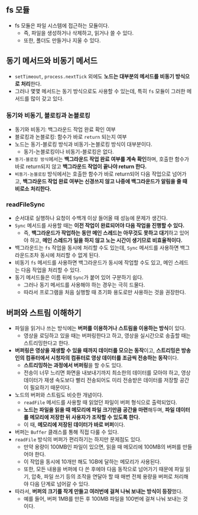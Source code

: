 ## fs 모듈

- fs 모듈은 파일 시스템에 접근하는 모듈이다.
    - 즉, 파일을 생성하거나 삭제하고, 읽거나 쓸 수 있다.
    - 또한, 폴더도 만들거나 지울 수 있다.

## 동기 메서드와 비동기 메서드

- `setTimeout`, `process.nextTick` 외에도 **노드는 대부분의 메서드를 비동기 방식으로 처리**한다.
- 그러나 몇몇 메서드는 동기 방식으로도 사용할 수 있는데, 특히 `fs` 모듈이 그러한 메서드를 많이 갖고 있다.

### 동기와 비동기, 블로킹과 논블로킹

- 동기와 비동기: 백그라운드 작업 완료 확인 여부
- 블로킹과 논블로킹: 함수가 바로 `return` 되는지 여부
- 노드는 동기-블로킹 방식과 비동기-논블로킹 방식이 대부분이다.
    - 동기-논블로킹이나 비동기-블로킹은 없다.
- `동기-블로킹 방식`에서는 **백그라운드 작업 완료 여부를 계속 확인**하며, 호출한 함수가 바로 return되지 않고 **백그라운드 작업이 끝나야 return 한다.**
- `비동기-논블로킹` 방식에서는 호출한 함수가 바로 return되어 다음 작업으로 넘어가고, **백그라운드 작업 완료 여부는 신경쓰지 않고 나중에 백그라운드가 알림을 줄 때 비로소 처리한다.**

### readFileSync

- 순서대로 실행하나 요청이 수백개 이상 들어올 때 성능에 문제가 생긴다.
- `Sync` 메서드를 사용할 때는 **이전 작업이 완료되어야 다음 작업을 진행할 수 있다.**
    - 즉, **백그라운드가 작업하는 동안 메인 스레드는 아무것도 못하고 대기**하고 있어야 하고, **메인 스레드가 일을 하지 않고 노는 시간이 생기므로 비효율적이다.**
- 백그라운드는 `fs` 작업을 동시에 처리할 수도 있는데, `Sync` 메서드를 사용하면 백그라운드조차 동시에 처리할 수 없게 된다.
- 비동기 `fs` 메서드를 사용하면 백그라운드가 동시에 작업할 수도 있고, 메인 스레드는 다음 작업을 처리할 수 있다.
- 동기 메서드들은 이름 뒤에 `Sync`가 붙어 있어 구분하기 쉽다.
    - 그러나 동기 메서드를 사용해야 하는 경우는 극히 드물다.
    - 따라서 프로그램을 처음 실행할 때 초기화 용도로만 사용하는 것을 권장한다.

## 버퍼와 스트림 이해하기

- 파일을 읽거나 쓰는 방식에는 **버퍼를 이용하거나 스트림을 이용하는 방식**이 있다.
    - 영상을 로딩하고 있을 때는 버퍼링한다고 하고, 영상을 실시간으로 송출할 때는 스트리밍한다고 한다.
- **버퍼링은 영상을 재생할 수 있을 때까지 데이터를 모으는 동작**이고, **스트리밍은 방송인의 컴퓨터에서 시청자의 컴퓨터로 영상 데이터를 조금씩 전송하는 동작**이다.
    - **스트리밍하는 과정에서 버퍼링**을 할 수도 있다.
    - 전송이 너무 느리면 화면을 내보내기까지 최소한의 데이터를 모아야 하고, 영상 데이터가 재생 속도보다 빨리 전송되어도 미리 전송받은 데이터를 저장할 공간이 필요하기 때문이다.
- 노드의 버퍼와 스트림도 비슷한 개념이다.
    - `readFile` 메서드를 사용할 때 읽었던 파일이 버퍼 형식으로 출력되었다.
    - **노드는 파일을 읽을 때 메모리에 파일 크기만큼 공간을 마련**해두며, **파일 데이터를 메모리에 저장한 뒤 사용자가 조작할 수 있도록 한다.**
    - 이 때, **메모리에 저장된 데이터가 바로 버퍼**이다.
- 버퍼는 `Buffer` 클래스를 통해 직접 다룰 수 있다.
- `readFile` 방식의 버퍼가 편리하기는 하지만 문제점도 있다.
    - 만약 용량이 100MB인 파일이 있으면, 읽을 때 메모리에 100MB의 버퍼를 만들어야 한다.
    - 이 작업을 동시에 10개만 해도 1GB에 달하는 메모리가 사용된다.
    - 또한, 모든 내용을 버퍼에 다 쓴 후에야 다음 동작으로 넘어가기 때문에 파일 읽기, 압축, 파일 쓰기 등의 조작을 연달아 할 때 매번 전체 용량을 버퍼로 처리해야 다음 단계로 넘어갈 수 있다.
- 따라서, **버퍼의 크기를 작게 만들고 여러번에 걸쳐 나눠 보내는 방식이 등장**했다.
    - 예를 들어, 버퍼 1MB를 만든 후 100MB 파일을 100번에 걸쳐 나눠 보내는 것이다.